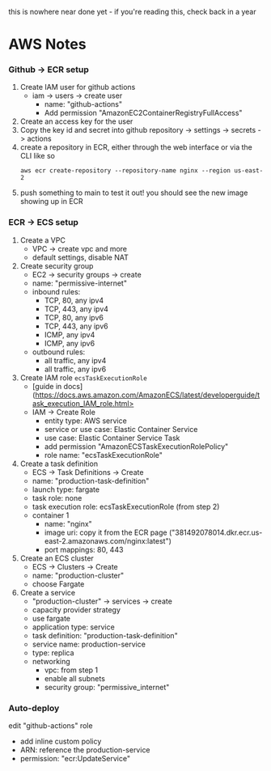this is nowhere near done yet - if you're reading this, check back in a year


# AWS Notes
### Github -> ECR setup
1. Create IAM user for github actions
    - iam -> users -> create user
        - name: "github-actions"
        - Add permission "AmazonEC2ContainerRegistryFullAccess"
2. Create an access key for the user
3. Copy the key id and secret into github repository -> settings -> secrets -> actions
4. create a repository in ECR, either through the web interface or via the CLI like so
    ```
    aws ecr create-repository --repository-name nginx --region us-east-2
    ```
5. push something to main to test it out! you should see the new image showing up in ECR

### ECR -> ECS setup
1. Create a VPC
    - VPC -> create vpc and more
    - default settings, disable NAT
2. Create security group
    - EC2 -> security groups -> create
    - name: "permissive-internet"
    - inbound rules:
        - TCP, 80, any ipv4
        - TCP, 443, any ipv4
        - TCP, 80, any ipv6
        - TCP, 443, any ipv6
        - ICMP, any ipv4
        - ICMP, any ipv6
    - outbound rules:
        - all traffic, any ipv4
        - all traffic, any ipv6
3. Create IAM role `ecsTaskExecutionRole`
    - [guide in docs](https://docs.aws.amazon.com/AmazonECS/latest/developerguide/task_execution_IAM_role.html>
    - IAM -> Create Role
        - entity type: AWS service
        - service or use case: Elastic Container Service
        - use case: Elastic Container Service Task
        - add permission "AmazonECSTaskExecutionRolePolicy"
        - role name: "ecsTaskExecutionRole"
4. Create a task definition
    - ECS -> Task Definitions -> Create
    - name: "production-task-definition"
    - launch type: fargate
    - task role: none
    - task execution role: ecsTaskExecutionRole (from step 2)
    - container 1
        - name: "nginx"
        - image uri: copy it from the ECR page ("381492078014.dkr.ecr.us-east-2.amazonaws.com/nginx:latest")
        - port mappings: 80, 443
5. Create an ECS cluster
    - ECS -> Clusters -> Create
    - name: "production-cluster"
    - choose Fargate
6. Create a service
    - "production-cluster" -> services -> create
    - capacity provider strategy
    - use fargate
    - application type: service
    - task definition: "production-task-definition"
    - service name: production-service
    - type: replica
    - networking
        - vpc: from step 1
        - enable all subnets
        - security group: "permissive_internet"

### Auto-deploy
edit "github-actions" role
- add inline custom policy
- ARN: reference the production-service
- permission: "ecr:UpdateService"
